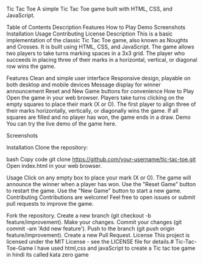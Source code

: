 Tic Tac Toe
A simple Tic Tac Toe game built with HTML, CSS, and JavaScript.

Table of Contents
Description
Features
How to Play
Demo
Screenshots
Installation
Usage
Contributing
License
Description
This is a basic implementation of the classic Tic Tac Toe game, also known as Noughts and Crosses. It is built using HTML, CSS, and JavaScript. The game allows two players to take turns marking spaces in a 3x3 grid. The player who succeeds in placing three of their marks in a horizontal, vertical, or diagonal row wins the game.

Features
Clean and simple user interface
Responsive design, playable on both desktop and mobile devices
Message display for winner announcement
Reset and New Game buttons for convenience
How to Play
Open the game in your web browser.
Players take turns clicking on the empty squares to place their mark (X or O).
The first player to align three of their marks horizontally, vertically, or diagonally wins the game.
If all squares are filled and no player has won, the game ends in a draw.
Demo
You can try the live demo of the game here.

Screenshots


Installation
Clone the repository:

bash
Copy code
git clone https://github.com/your-username/tic-tac-toe.git
Open index.html in your web browser.

Usage
Click on any empty box to place your mark (X or O).
The game will announce the winner when a player has won.
Use the "Reset Game" button to restart the game.
Use the "New Game" button to start a new game.
Contributing
Contributions are welcome! Feel free to open issues or submit pull requests to improve the game.

Fork the repository.
Create a new branch (git checkout -b feature/improvement).
Make your changes.
Commit your changes (git commit -am 'Add new feature').
Push to the branch (git push origin feature/improvement).
Create a new Pull Request.
License
This project is licensed under the MIT License - see the LICENSE file for details.# Tic-Tac-Toe-Game
I have used html,css and javaScript to create a Tic tac toe game in hindi its called kata zero game

